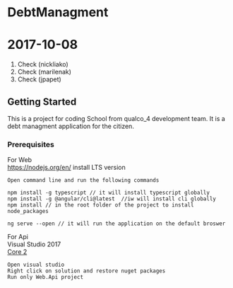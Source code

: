 # DebtManagment
# 2017-10-08

1. Check (nickliako)
2. Check (marilenak)
2. Check (jpapet)


## Getting Started

This is a project for coding School from qualco_4 development team. It is a debt managment application
for the citizen.


### Prerequisites

For Web<br />
https://nodejs.org/en/ install LTS version

```
Open command line and run the following commands

npm install -g typescript // it will install typescript globally
npm install -g @angular/cli@latest  //iw will install cli globally
npm install // in the root folder of the project to install node_packages

ng serve --open // it will run the application on the default broswer
```

For Api <br />
Visual Studio 2017  <br />
[Core 2](https://www.microsoft.com/net/download/core)

```
Open visual studio
Right click on solution and restore nuget packages
Run only Web.Api project 
```


